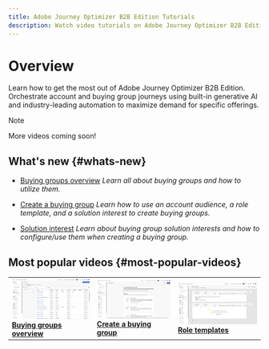 ```yaml
---
title: Adobe Journey Optimizer B2B Edition Tutorials
description: Watch video tutorials on Adobe Journey Optimizer B2B Edition. Improve your understanding of how to orchestrate account and buying group journeys and more.
---
```


# Overview

Learn how to get the most out of Adobe Journey Optimizer B2B Edition. Orchestrate account and buying group journeys using built-in generative AI and industry-leading automation to maximize demand for specific offerings.

>[!NOTE]
>
>More videos coming soon!

## What's new {#whats-new}

* [Buying groups overview](/help/buying-groups/buying-groups-overview.md)
_Learn all about buying groups and how to utilize them._

* [Create a buying group](help/buying-groups/create-a-buying-group.md)
_Learn how to use an account audience, a role template, and a solution interest to create buying groups._

* [Solution interest](/help/buying-groups/solution-interest.md)
_Learn about buying group solution interests and how to configure/use them when creating a buying group._

## Most popular videos {#most-popular-videos}

<table>
<tr>
<td>
<a href="/help/buying-groups/buying-groups-overview.md"><img alt="thumbnail image for the 'Buying groups overview' video" src="assets/buying-groups-overview.png"></a>
<div><a href="/help/buying-groups/buying-groups-overview.md"><strong>Buying groups overview</strong></a></div>
</td>
<td>
<a href="/help/buying-groups/create-a-buying-group.md"><img alt="thumbnail image for the 'Create a buying group' video" src="assets/create-a-buying-group.png"></a>
<div><a href="/help/buying-groups/create-a-buying-group.md"><strong>Create a buying group</strong></a></div>
</td>
<td>
<a href="/help/buying-groups/role-templates.md"><img alt="thumbnail image for the 'Role templates' video" src="assets/role-templates.png" /></a>
<div><a href="/help/buying-groups/role-templates.md"><strong>Role templates</strong></a></div>
</td>
</tr>
</table>
